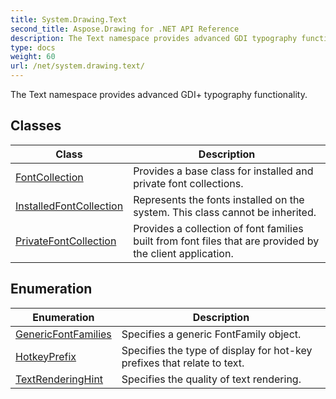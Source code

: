 ```yaml
---
title: System.Drawing.Text
second_title: Aspose.Drawing for .NET API Reference
description: The Text namespace provides advanced GDI typography functionality
type: docs
weight: 60
url: /net/system.drawing.text/
---
```

The Text namespace provides advanced GDI+ typography functionality.

## Classes

| Class | Description |
| --- | --- |
| [FontCollection](./fontcollection/) | Provides a base class for installed and private font collections. |
| [InstalledFontCollection](./installedfontcollection/) | Represents the fonts installed on the system. This class cannot be inherited. |
| [PrivateFontCollection](./privatefontcollection/) | Provides a collection of font families built from font files that are provided by the client application. |
## Enumeration

| Enumeration | Description |
| --- | --- |
| [GenericFontFamilies](./genericfontfamilies/) | Specifies a generic FontFamily object. |
| [HotkeyPrefix](./hotkeyprefix/) | Specifies the type of display for hot-key prefixes that relate to text. |
| [TextRenderingHint](./textrenderinghint/) | Specifies the quality of text rendering. |



